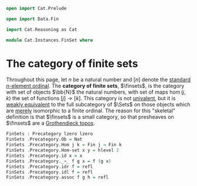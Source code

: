 ```agda
open import Cat.Prelude

open import Data.Fin

import Cat.Reasoning as Cat

module Cat.Instances.FinSet where
```

# The category of finite sets

Throughout this page, let $n$ be a natural number and $[n]$ denote the
[standard $n$-element ordinal]. The **category of finite sets**,
$\finsets$, is the category with set of objects $\bb{N}$ the natural
numbers, with set of maps $\hom(j,k)$ the set of functions $[j] \to
[k]$. This category is not [univalent], but it is [weakly equivalent] to the
full subcategory of $\Sets$ on those objects which are [merely]
isomorphic to a finite ordinal. The reason for this "skeletal"
definition is that $\finsets$ is a small category, so that presheaves on
$\finsets$ are a [Grothendieck topos].

[standard $n$-element ordinal]: Data.Fin.html
[univalent]: Cat.Univalent.html
[weakly equivalent]: Cat.Functor.Equivalence.html#between-categories
[merely]: 1Lab.HIT.Truncation.html
[Grothendieck topos]: Topoi.Base.html

```agda
FinSets : Precategory lzero lzero
FinSets .Precategory.Ob = Nat
FinSets .Precategory.Hom j k = Fin j → Fin k
FinSets .Precategory.Hom-set x y = hlevel 2
FinSets .Precategory.id x = x
FinSets .Precategory._∘_ f g x = f (g x)
FinSets .Precategory.idr f = refl
FinSets .Precategory.idl f = refl
FinSets .Precategory.assoc f g h = refl
```
